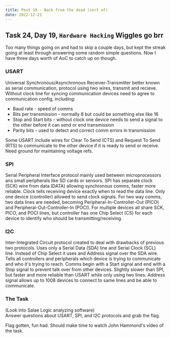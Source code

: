 ```yaml
---
title: Post 19 - Back from the dead (sort of)
date: 2022-12-21
---
```

## Task 24, Day 19, <code>Hardware Hacking</code> Wiggles go brr
Too many things going on and had to skip a couple days, but kept the streak going at least through answering some random simple questions. Now I have three days worth of AoC to catch up on though.

### USART
Universal Synchronous/Asynchronous Receiver-Transmitter better known as serial communication, protocol using two wires, transmit and recieve. Without clock line for syncing communication devices need to agree to communication config, including:
- Baud rate - speed of comms
- Bits per transmission - normally 8 but could be something else like 16
- Stop and Start bits - without clock one device needs to send a signal to the other before it can send or end transmission
- Parity bits - used to detect and correct comm errors in transmission

Some USART include wires for Clear To Send (CTS) and Request To Send (RTS) to communicate to the other device if it is ready to send or receive. Need ground for maintaining voltage refs.

### SPI
Serial Peripheral Interface protocol mainly used between microprocessors ans small peripherals like SD cards or sensors. SPI has separate clock (SCK) wire from data (DATA) allowing synchronous comms, faster more reliable. Clock tells receiving device exactly when to read the data line. Only one device (controller) allowed to send clock signals. For two way comms, two data lines are needed, becoming Peripheral-In-Controller-Out (PICO) and Peripheral-Out-Controller-In (POCI). For multiple devices all share SCK, PICO, and POCI lines, but controller has one Chip Select (CS) for each device to identify who should be transmitting/receiving. 

### I2C
Inter-Integrated Circuit protocol created to deal with drawbacks of previous two protocols. Uses only a Serial Data (SDA) line and Serial Clock (SCL) line. Instead of Chip Select it uses and Address signal over the SDA wire. Tells all controllers and peripherals which device is trying to communicate and who it's trying to reach. Comms begin with a Start signal and end with a Stop signal to prevent talk over from other devices. Slightly slower than SPI, but faster and more reliable than USART while only using two lines. Address signal allows up to 1008 devices to connect to same lines and be able to communicate. 

### The Task
(Look into Salae Logic analyzing software)<br>
Answer questions about USART, SPI, and I2C protocols and grab the flag.

Flag gotten, fun had. Should make time to watch John Hammond's video of the task.